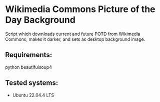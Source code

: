 # Wikimedia Commons Picture of the Day Background

Script which downloads current and future POTD from Wikimedia Commons, makes it darker, and sets as desktop background image. 

## Requirements:
python
beautifulsoup4

## Tested systems:
- Ubuntu 22.04.4 LTS
